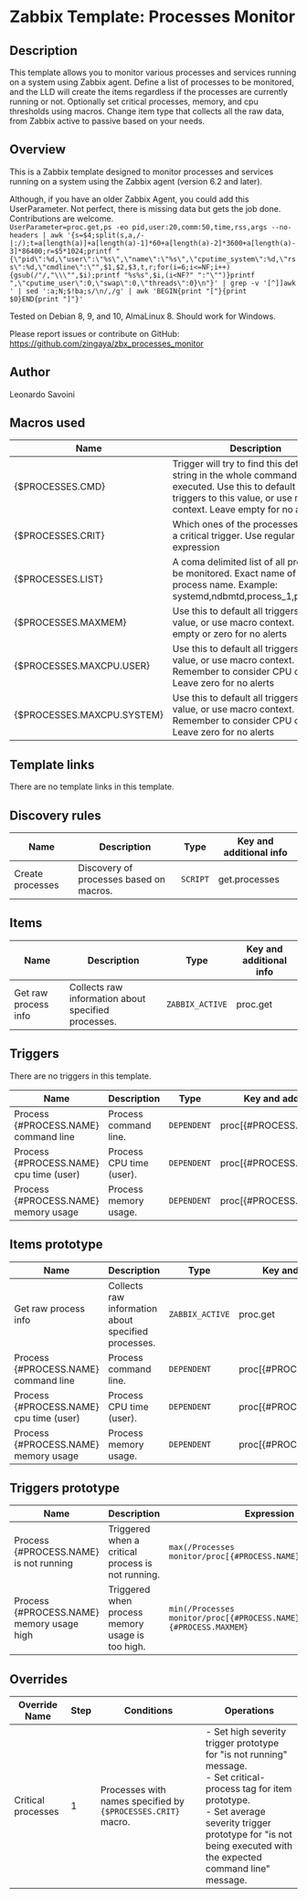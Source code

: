 # Zabbix Template: Processes Monitor

## Description

This template allows you to monitor various processes and services running on a system using Zabbix agent. 
Define a list of processes to be monitored, and the LLD will create the items regardless if the processes are currently running or not. Optionally set critical processes, memory, and cpu thresholds using macros.
Change item type that collects all the raw data, from Zabbix active to passive based on your needs.

## Overview

This is a Zabbix template designed to monitor processes and services running on a system using the Zabbix agent (version 6.2 and later).

Although, if you have an older Zabbix Agent, you could add this UserParameter. Not perfect, there is missing data but gets the job done. Contributions are welcome.\
`UserParameter=proc.get,ps -eo pid,user:20,comm:50,time,rss,args --no-headers | awk '{s=$4;split(s,a,/-|:/);t=a[length(a)]+a[length(a)-1]*60+a[length(a)-2]*3600+a[length(a)-3]*86400;r=$5*1024;printf "{\"pid\":%d,\"user\":\"%s\",\"name\":\"%s\",\"cputime_system\":%d,\"rss\":%d,\"cmdline\":\"",$1,$2,$3,t,r;for(i=6;i<=NF;i++){gsub(/"/,"\\\"",$i);printf "%s%s",$i,(i<NF?" ":"\"")}printf ",\"cputime_user\":0,\"swap\":0,\"threads\":0}\n"}' | grep -v '[^]]awk ' | sed ':a;N;$!ba;s/\n/,/g' | awk 'BEGIN{print "["}{print $0}END{print "]"}'`

Tested on Debian 8, 9, and 10, AlmaLinux 8. Should work for Windows.

Please report issues or contribute on GitHub: https://github.com/zingaya/zbx_processes_monitor

## Author

Leonardo Savoini

## Macros used

|Name|Description|Default|Type|
|----|-----------|-------|----|
|{$PROCESSES.CMD}|Trigger will try to find this defined string in the whole command executed. Use this to default all triggers to this value, or use macro context. Leave empty for no alerts.|``|Text macro|
|{$PROCESSES.CRIT}|Which ones of the processes will have a critical trigger. Use regular expression|`CHANGE_THIS`|Text macro|
|{$PROCESSES.LIST}|A coma delimited list of all process to be monitored. Exact name of the process name. Example: systemd,ndbmtd,process_1,process_2|`CHANGE_THIS`|Text macro|
|{$PROCESSES.MAXMEM}|Use this to default all triggers to this value, or use macro context. Leave empty or zero for no alerts|`0`|Integer macro|
|{$PROCESSES.MAXCPU.USER}|Use this to default all triggers to this value, or use macro context. Remember to consider CPU cores. Leave zero for no alerts|`0`|Integer macro|
|{$PROCESSES.MAXCPU.SYSTEM}|Use this to default all triggers to this value, or use macro context. Remember to consider CPU cores. Leave zero for no alerts|`0`|Integer macro|

## Template links

There are no template links in this template.

## Discovery rules

|Name|Description|Type|Key and additional info|
|----|-----------|----|-----------------------|
|Create processes|Discovery of processes based on macros.|`SCRIPT`|get.processes|

## Items

|Name|Description|Type|Key and additional info|
|----|-----------|----|-----------------------|
|Get raw process info|Collects raw information about specified processes.|`ZABBIX_ACTIVE`|proc.get|

## Triggers

There are no triggers in this template.

|Name|Description|Type|Key and additional info|
|----|-----------|----|-----------------------|
|Process {#PROCESS.NAME} command line|Process command line.|`DEPENDENT`|proc[{#PROCESS.NAME},cmdline]|
|Process {#PROCESS.NAME} cpu time (user)|Process CPU time (user).|`DEPENDENT`|proc[{#PROCESS.NAME},cpuuser]|
|Process {#PROCESS.NAME} memory usage|Process memory usage.|`DEPENDENT`|proc[{#PROCESS.NAME},memory]|

## Items prototype

|Name|Description|Type|Key and additional info|
|----|-----------|----|-----------------------|
|Get raw process info|Collects raw information about specified processes.|`ZABBIX_ACTIVE`|proc.get|
|Process {#PROCESS.NAME} command line|Process command line.|`DEPENDENT`|proc[{#PROCESS.NAME},cmdline]|
|Process {#PROCESS.NAME} cpu time (user)|Process CPU time (user).|`DEPENDENT`|proc[{#PROCESS.NAME},cpuuser]|
|Process {#PROCESS.NAME} memory usage|Process memory usage.|`DEPENDENT`|proc[{#PROCESS.NAME},memory]|

## Triggers prototype

|Name|Description|Expression|Priority|
|----|-----------|----------|--------|
|Process {#PROCESS.NAME} is not running|Triggered when a critical process is not running.|`max(/Processes monitor/proc[{#PROCESS.NAME},running],5m)=0`|AVERAGE|
|Process {#PROCESS.NAME} memory usage high|Triggered when process memory usage is too high.|`min(/Processes monitor/proc[{#PROCESS.NAME},memory],15m)>{#PROCESS.MAXMEM}`|WARNING|
 
## Overrides

|Override Name|Step|Conditions|Operations|
|-------------|----|----------|----------|
|Critical processes|1|Processes with names specified by `{$PROCESSES.CRIT}` macro.|- Set high severity trigger prototype for "is not running" message.<br> - Set critical-process tag for item prototype.<br> - Set average severity trigger prototype for "is not being executed with the expected command line" message.|

